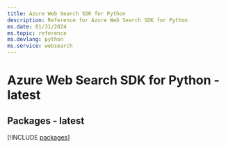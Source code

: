 ```yaml
---
title: Azure Web Search SDK for Python
description: Reference for Azure Web Search SDK for Python
ms.date: 01/31/2024
ms.topic: reference
ms.devlang: python
ms.service: websearch
---
```

# Azure Web Search SDK for Python - latest
## Packages - latest
[!INCLUDE [packages](web-search-index.md)]